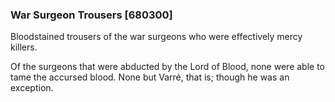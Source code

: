 ### War Surgeon Trousers [680300]

Bloodstained trousers of the war surgeons who were effectively mercy killers.

Of the surgeons that were abducted by the Lord of Blood, none were able to tame the accursed blood. None but Varré, that is; though he was an exception.